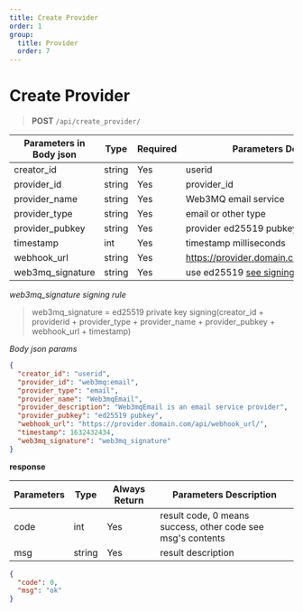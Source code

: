 ```yaml
---
title: Create Provider
order: 1
group:
  title: Provider
  order: 7
---
```


# Create Provider

> **POST** `/api/create_provider/`

| Parameters in Body json | Type   | Required | Parameters Description                               |
| ----------------------- | ------ | -------- | ---------------------------------------------------- |
| creator_id              | string | Yes      | userid                                               |
| provider_id             | string | Yes      | provider_id                                          |
| provider_name           | string | Yes      | Web3MQ email service                                 |
| provider_type           | string | Yes      | email or other type                                  |
| provider_pubkey         | string | Yes      | provider ed25519 pubkey                              |
| timestamp               | int    | Yes      | timestamp milliseconds                               |
| webhook_url             | string | Yes      | https://provider.domain.com/api/webhook_url/         |
| web3mq_signature        | string | Yes      | use ed25519 [see signing detail](/apidocs/signature) |

_web3mq_signature signing rule_

> web3mq_signature = ed25519 private key signing(creator_id + providerid + provider_type + provider_name + provider_pubkey + webhook_url + timestamp)

_Body json params_

```json
{
  "creator_id": "userid",
  "provider_id": "web3mq:email",
  "provider_type": "email",
  "provider_name": "Web3mqEmail",
  "provider_description": "Web3mqEmail is an email service provider",
  "provider_pubkey": "ed25519 pubkey",
  "webhook_url": "https://provider.domain.com/api/webhook_url/",
  "timestamp": 1632432434,
  "web3mq_signature": "web3mq_signature"
}
```

**response**

| Parameters | Type   | Always Return | Parameters Description                                      |
| ---------- | ------ | ------------- | ----------------------------------------------------------- |
| code       | int    | Yes           | result code, 0 means success, other code see msg's contents |
| msg        | string | Yes           | result description                                          |

```json
{
  "code": 0,
  "msg": "ok"
}
```
